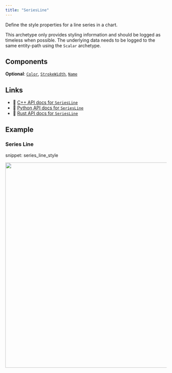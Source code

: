 ```yaml
---
title: "SeriesLine"
---
```


Define the style properties for a line series in a chart.

This archetype only provides styling information and should be logged as timeless
when possible. The underlying data needs to be logged to the same entity-path using
the `Scalar` archetype.

## Components

**Optional**: [`Color`](../components/color.md), [`StrokeWidth`](../components/stroke_width.md), [`Name`](../components/name.md)

## Links
 * 🌊 [C++ API docs for `SeriesLine`](https://ref.rerun.io/docs/cpp/stable/structrerun_1_1archetypes_1_1SeriesLine.html)
 * 🐍 [Python API docs for `SeriesLine`](https://ref.rerun.io/docs/python/stable/common/archetypes#rerun.archetypes.SeriesLine)
 * 🦀 [Rust API docs for `SeriesLine`](https://docs.rs/rerun/latest/rerun/archetypes/struct.SeriesLine.html)

## Example

### Series Line

snippet: series_line_style

<center>
<picture>
  <source media="(max-width: 480px)" srcset="https://static.rerun.io/series_line_style/d2616d98b1e46bdb85849b8669154fdf058e3453/480w.png">
  <source media="(max-width: 768px)" srcset="https://static.rerun.io/series_line_style/d2616d98b1e46bdb85849b8669154fdf058e3453/768w.png">
  <source media="(max-width: 1024px)" srcset="https://static.rerun.io/series_line_style/d2616d98b1e46bdb85849b8669154fdf058e3453/1024w.png">
  <source media="(max-width: 1200px)" srcset="https://static.rerun.io/series_line_style/d2616d98b1e46bdb85849b8669154fdf058e3453/1200w.png">
  <img src="https://static.rerun.io/series_line_style/d2616d98b1e46bdb85849b8669154fdf058e3453/full.png" width="640">
</picture>
</center>

